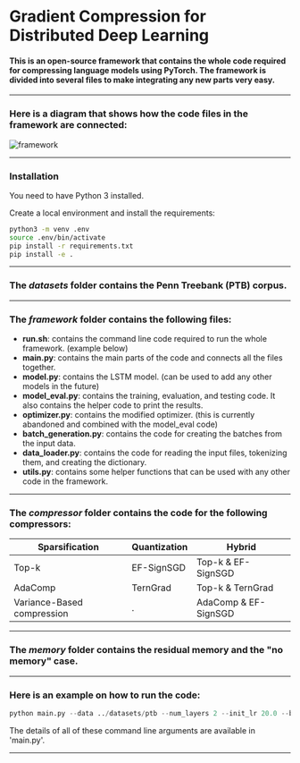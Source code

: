 # Gradient Compression for Distributed Deep Learning

#### This is an open-source framework that contains the whole code required for compressing language models using PyTorch. The framework is divided into several files to make integrating any new parts very easy. 

___

### Here is a diagram that shows how the code files in the framework are connected:
![framework](https://i.ibb.co/zG3P8Q1/compression3.jpg)
___

### Installation
You need to have Python 3 installed.

Create a local environment and install the requirements:
```bash
python3 -m venv .env
source .env/bin/activate
pip install -r requirements.txt
pip install -e .
```
___


### The *datasets* folder contains the Penn Treebank (PTB) corpus. 

___

### The *framework* folder contains the following files:
- **run.sh**: contains the command line code required to run the whole framework. (example below)
- **main.py**: contains the main parts of the code and connects all the files together.
- **model.py**: contains the LSTM model. (can be used to add any other models in the future)
- **model_eval.py**: contains the training, evaluation, and testing code. It also contains the helper code to print the results.
- **optimizer.py**: contains the modified optimizer. (this is currently abandoned and combined with the model_eval code)
- **batch_generation.py**: contains the code for creating the batches from the input data.
- **data_loader.py**: contains the code for reading the input files, tokenizing them, and creating the dictionary. 
- **utils.py**: contains some helper functions that can be used with any other code in the framework.

___

### The *compressor* folder contains the code for the following compressors:
Sparsification | Quantization | Hybrid
------------ | ------------- | -------------
Top-k | EF-SignSGD | Top-k & EF-SignSGD
AdaComp | TernGrad | Top-k & TernGrad
Variance-Based compression | . | AdaComp & EF-SignSGD

___

### The *memory* folder contains the residual memory and the "no memory" case.

___

### Here is an example on how to run the code:
```python
python main.py --data ../datasets/ptb --num_layers 2 --init_lr 20.0 --bptt 43 --dropout 0.7003 --lr_decay 0.0 --epochs 70 --eval_batch_size 10 --test_batch_size 10 --seed 1111 --log_interval 1 --clip 0.25 --use_gpu true --emb_size 700 --num_hid 700 --num_workers 1 --batch_size 128 --compressor topk --compress_ratio 0.001 --memory residual --exp_name Test_Experiment --project_name Test_Project
```
The details of all of these command line arguments are available in 'main.py'.

___
